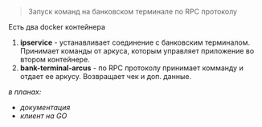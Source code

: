 > Запуск команд на банковском терминале по RPC протоколу

Есть два docker контейнера
1.  **ipservice** - устанавливает соединение с банковским терминалом. Принимает команды от аркуса, которым управляет приложение во втором контейнере.
2.  **bank-terminal-arcus** - по RPC протоколу принимает комманду и отдает ее аркусу. Возвращает чек и доп. данные.

_в планах:_
- _документация_
- _клиент на GO_